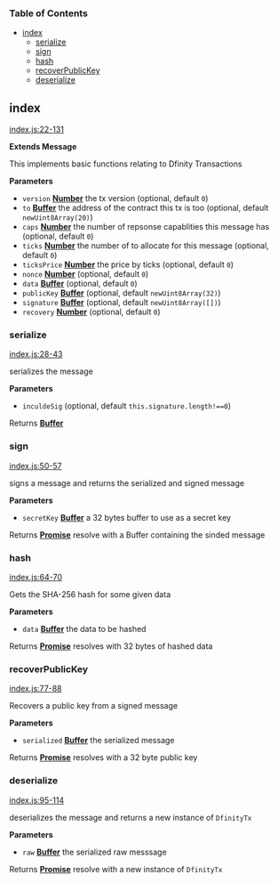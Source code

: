 <!-- Generated by documentation.js. Update this documentation by updating the source code. -->

### Table of Contents

-   [index](#index)
    -   [serialize](#serialize)
    -   [sign](#sign)
    -   [hash](#hash)
    -   [recoverPublicKey](#recoverpublickey)
    -   [deserialize](#deserialize)

## index

[index.js:22-131](https://github.com/dfinity/js-dfinity-tx/blob/416a1dac116025fbd44f593b7091639366d04fa7/index.js#L22-L131 "Source code on GitHub")

**Extends Message**

This implements basic functions relating to Dfinity Transactions

**Parameters**

-   `version` **[Number](https://developer.mozilla.org/en-US/docs/Web/JavaScript/Reference/Global_Objects/Number)** the tx version (optional, default `0`)
-   `to` **[Buffer](https://nodejs.org/api/buffer.html)** the address of the contract this tx is too (optional, default `newUint8Array(20)`)
-   `caps` **[Number](https://developer.mozilla.org/en-US/docs/Web/JavaScript/Reference/Global_Objects/Number)** the number of repsonse capablities this message has (optional, default `0`)
-   `ticks` **[Number](https://developer.mozilla.org/en-US/docs/Web/JavaScript/Reference/Global_Objects/Number)** the number of to allocate for this message (optional, default `0`)
-   `ticksPrice` **[Number](https://developer.mozilla.org/en-US/docs/Web/JavaScript/Reference/Global_Objects/Number)** the price by ticks (optional, default `0`)
-   `nonce` **[Number](https://developer.mozilla.org/en-US/docs/Web/JavaScript/Reference/Global_Objects/Number)**  (optional, default `0`)
-   `data` **[Buffer](https://nodejs.org/api/buffer.html)**  (optional, default `0`)
-   `publicKey` **[Buffer](https://nodejs.org/api/buffer.html)**  (optional, default `newUint8Array(32)`)
-   `signature` **[Buffer](https://nodejs.org/api/buffer.html)**  (optional, default `newUint8Array([])`)
-   `recovery` **[Number](https://developer.mozilla.org/en-US/docs/Web/JavaScript/Reference/Global_Objects/Number)**  (optional, default `0`)

### serialize

[index.js:28-43](https://github.com/dfinity/js-dfinity-tx/blob/416a1dac116025fbd44f593b7091639366d04fa7/index.js#L28-L43 "Source code on GitHub")

serializes the message

**Parameters**

-   `inculdeSig`   (optional, default `this.signature.length!==0`)

Returns **[Buffer](https://nodejs.org/api/buffer.html)** 

### sign

[index.js:50-57](https://github.com/dfinity/js-dfinity-tx/blob/416a1dac116025fbd44f593b7091639366d04fa7/index.js#L50-L57 "Source code on GitHub")

signs a message and returns the serialized and signed message

**Parameters**

-   `secretKey` **[Buffer](https://nodejs.org/api/buffer.html)** a 32 bytes buffer to use as a secret key

Returns **[Promise](https://developer.mozilla.org/en-US/docs/Web/JavaScript/Reference/Global_Objects/Promise)** resolve with a Buffer containing the sinded message

### hash

[index.js:64-70](https://github.com/dfinity/js-dfinity-tx/blob/416a1dac116025fbd44f593b7091639366d04fa7/index.js#L64-L70 "Source code on GitHub")

Gets the SHA-256 hash for some given data

**Parameters**

-   `data` **[Buffer](https://nodejs.org/api/buffer.html)** the data to be hashed

Returns **[Promise](https://developer.mozilla.org/en-US/docs/Web/JavaScript/Reference/Global_Objects/Promise)** resolves with 32 bytes of hashed data

### recoverPublicKey

[index.js:77-88](https://github.com/dfinity/js-dfinity-tx/blob/416a1dac116025fbd44f593b7091639366d04fa7/index.js#L77-L88 "Source code on GitHub")

Recovers a public key from a signed message

**Parameters**

-   `serialized` **[Buffer](https://nodejs.org/api/buffer.html)** the serialized message

Returns **[Promise](https://developer.mozilla.org/en-US/docs/Web/JavaScript/Reference/Global_Objects/Promise)** resolves with a 32 byte public key

### deserialize

[index.js:95-114](https://github.com/dfinity/js-dfinity-tx/blob/416a1dac116025fbd44f593b7091639366d04fa7/index.js#L95-L114 "Source code on GitHub")

deserializes the message and returns a new instance of `DfinityTx`

**Parameters**

-   `raw` **[Buffer](https://nodejs.org/api/buffer.html)** the serialized raw messsage

Returns **[Promise](https://developer.mozilla.org/en-US/docs/Web/JavaScript/Reference/Global_Objects/Promise)** resolve with a new instance of `DfinityTx`
